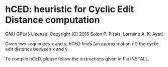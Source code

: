 hCED: heuristic for Cyclic Edit Distance computation
===

GNU GPLv3 License; Copyright (C) 2016 Solon P. Pissis, Lorraine A. K. Ayad

Given two sequences x and y, hCED finds (an approximation of) the cyclic edit 
distance between x and y.

To compile hCED, please follow the instructions given in file INSTALL.
